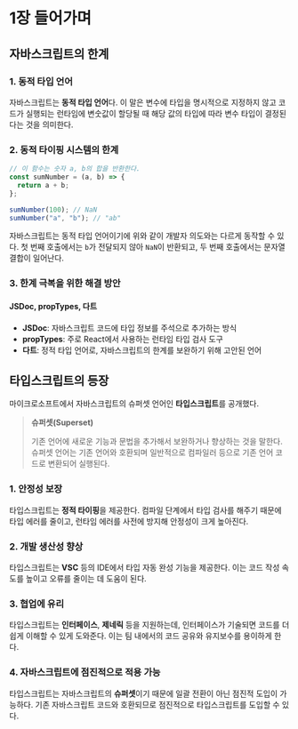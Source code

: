 # 1장 들어가며

## 자바스크립트의 한계

### 1. 동적 타입 언어
자바스크립트는 **동적 타입 언어**다. 이 말은 변수에 타입을 명시적으로 지정하지 않고 코드가 실행되는 런타임에 변숫값이 할당될 때 해당 값의 타입에 따라 변수 타입이 결정된다는 것을 의미한다.

### 2. 동적 타이핑 시스템의 한계
```javascript
// 이 함수는 숫자 a, b의 합을 반환한다.
const sumNumber = (a, b) => {
  return a + b;
};

sumNumber(100); // NaN
sumNumber("a", "b"); // "ab"
```
자바스크립트는 동적 타입 언어이기에 위와 같이 개발자 의도와는 다르게 동작할 수 있다. 첫 번째 호출에서는 `b`가 전달되지 않아 `NaN`이 반환되고, 두 번째 호출에서는 문자열 결합이 일어난다.

### 3. 한계 극복을 위한 해결 방안
#### JSDoc, propTypes, 다트
- **JSDoc**: 자바스크립트 코드에 타입 정보를 주석으로 추가하는 방식
- **propTypes**: 주로 React에서 사용하는 런타임 타입 검사 도구
- **다트**: 정적 타입 언어로, 자바스크립트의 한계를 보완하기 위해 고안된 언어

## 타입스크립트의 등장
마이크로소프트에서 자바스크립트의 슈퍼셋 언어인 **타입스크립트**를 공개했다.

> **슈퍼셋(Superset)**
>
> 기존 언어에 새로운 기능과 문법을 추가해서 보완하거나 향상하는 것을 말한다. 슈퍼셋 언어는 기존 언어와 호환되며 일반적으로 컴파일러 등으로 기존 언어 코드로 변환되어 실행된다.

### 1. 안정성 보장
타입스크립트는 **정적 타이핑**을 제공한다. 컴파일 단계에서 타입 검사를 해주기 때문에 타입 에러를 줄이고, 런타임 에러를 사전에 방지해 안정성이 크게 높아진다.

### 2. 개발 생산성 향상
타입스크립트는 **VSC** 등의 IDE에서 타입 자동 완성 기능을 제공한다. 이는 코드 작성 속도를 높이고 오류를 줄이는 데 도움이 된다.

### 3. 협업에 유리
타입스크립트는 **인터페이스**, **제네릭** 등을 지원하는데, 인터페이스가 기술되면 코드를 더 쉽게 이해할 수 있게 도와준다. 이는 팀 내에서의 코드 공유와 유지보수를 용이하게 한다.

### 4. 자바스크립트에 점진적으로 적용 가능
타입스크립트는 자바스크립트의 **슈퍼셋**이기 때문에 일괄 전환이 아닌 점진적 도입이 가능하다. 기존 자바스크립트 코드와 호환되므로 점진적으로 타입스크립트를 도입할 수 있다.
